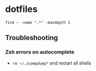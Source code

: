 # dotfiles

`find ~ -name ".*" -maxdepth 1`

## Troubleshooting

### Zsh errors on autocomplete

- `rm ~/.zcompdump*` and restart all shells
